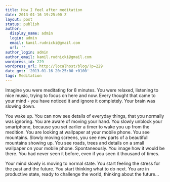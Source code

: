 ```yaml
---
title: How I feel after meditation
date: 2013-01-16 19:25:00 Z
layout: post
status: publish
author:
  display_name: admin
  login: admin
  email: kamil.rudnicki@gmail.com
  url: ''
author_login: admin
author_email: kamil.rudnicki@gmail.com
wordpress_id: 229
wordpress_url: http://localhost/blog/?p=229
date_gmt: '2013-01-16 20:25:00 +0100'
tags: Meditation
---
```


<p>Imagine you were meditating for 8 minutes. You were relaxed, listening to nice music, trying to focus on here and now. Every thought that came to your mind - you have noticed it and ignore it completely. Your brain was slowing down.</p>
<p>You wake up. You can now see details of everyday things, that you normally was ignoring. You are aware of moving your hand. You slowly unblock your smartphone, because you set earlier a timer to wake you up from the medition. You are looking at wallpaper at your mobile phone. You see mountains. Slowly moving screens, you see new parts of a beautifull mountains showing up. You see roads, trees and details on a small wallpaper on your mobile phone. <span>Spontaneously.</span><span> You image how it would be there. You had never seen it before, even if you seen it thousand of times.</span></p>
<p>Your mind slowly is moving to normal state. You start feeling the stress for the past and the future. You start thinking what to do next. You are in productive state, ready to challenge the world, thinking about the future…</p>
